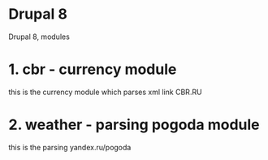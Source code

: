 # Drupal 8
Drupal 8, modules
# 1. cbr - currency module
this is the currency module which parses xml link CBR.RU
# 2. weather - parsing pogoda module
this is the parsing yandex.ru/pogoda
